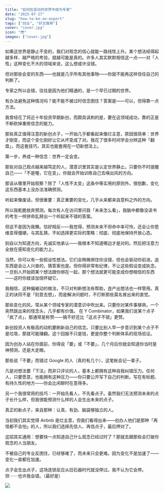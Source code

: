 ```yaml
---
title: "如何在变动的世界中成为专家"
date: "2025-07-27"
slug: "how-to-be-an-expert"
tags: ["创业", "好文推荐"]
cover: "cover.jpg"
icon: "😎"
images: ["cover.jpg"]
---
```

如果这世界是静止不变的，我们对观念的信心就能一路线性上升。某个想法经得起越多样、越严格的考验，就越可能是真的。许多人其实默默相信这一点——对「人性」这种变化不大的领域来说，这么想或许没错。



但对那些会变的东西——也就是几乎所有其他事物——你就不能再这样信任自己的判断了。



专家之所以会错，往往是因为他们精通的，是一个早已过期的世界。



有办法避免这种情况吗？能不能不被过时信念困住？答案是——可以，但得靠一点方法。



我曾经花了将近十年投资早期新创，而颇具讽刺的是，要在这领域成功，靠的正是不断砍掉重练信念的能力。



那些真正值得注意的新创点子，一开始几乎都看起来像烂主意，原因很简单：世界才刚变，而这个变化刚好让它从坏变成了对。我花了很多时间学会分辨这种「翻盘」，而这套技巧，其实也能套用在一切新想法上。



第一步，养成一种信念：世界一定会变。



那些对自己观点越来越笃定的人，潜意识里其实是认定世界静止。只要你不时提醒自己——「不是喔，它在变」，你就会开始训练自己去嗅出风的方向。



那该从哪里开始观察？除了「人性不太变」这条中等实用的原则外，很抱歉，变化这东西基本上没办法准确预测。



听起来像废话，但很重要：真正重要的变化，几乎从来都来自意料之外的方向。



所以我乾脆放弃预测。每次有人在访问里问我「未来怎么看」，我脑中都像没读书的考生一样拼命乱掰出一个听起来不错的答案。



但这不是因为我懒。恰好相反——我觉得，预测未来不但命中率可怜，还会让你思维变得僵硬。与其乱猜，不如选择更实际的策略：彻底、彻底地保持开放心态。



别自以为知道方向，先诚实地承认——我根本不知道哪边才是对的。然后把注意力全放在感知变化的能力上。



当然，你可以有一些假设性想法。它们会稍微绑住你没错，但也会驱动你前进。追东西是会让人兴奋的，猜答案也是。但你得非常有纪律，不让这些假设变成执念。
一旦别人开始把某个想法跟你绑在一起，那个想法就更可能变成你想相信的东西——这时你就该加倍怀疑它。



我相信，这种偏被动的做法，不只对判断想法有帮助，连产出想法也一样管用。真正的诀窍不是「刻意去想」，而是解决问题时，不打断那些莫名冒出来的直觉。



那些变化的风，常从某个领域专家的潜意识中吹出来。只要你对某件事够熟，一个突然跳出来的怪念头，几乎都有价值。
在 Y Combinator，如果我们说某个点子「疯了点」，那通常是称赞——搞不好还比「这点子不错」更赞。



新创投资人有极高的动机要刷新自己的信念。只要比别人早一步意识到某个点子不是垃圾，那就可能赚翻。这个回报不只是钱，更是你整个判断体系的现场验证。



因为创办人站在你面前，你得说「要」或「不要」，几个月后你就会知道你当时是神预测，还是大走眼。



那些说「不要」而错过 Google 的人（真的有几个），这笔帐会记一辈子。



凡是对想法要「下注」而非只评论的人，基本上都拥有这种自我纠错压力。任何人，只要愿意，也能拥有这种压力——你只要公开写下自己的判断。写在有标题、有持久性的地方——你会比闲聊时在意得多。



另一个我很常用的技巧：一开始先看人，不先看点子。虽然我们无法预测未来的点子长什么样，但我很能预测什么样的人会生出未来的点子。



真正的新点子，来自那种：认真、有劲、脑袋够独立的人。



当初我们其实觉得 Airbnb 是烂主意，但我们看得出来——创办人他们是那种「再怪都不会怕」的人，所以我们选择先信人、再信点子，最后押对了。



这招其实通用：想要快一点知道自己什么观念已经过时了？那就去跟那些会打破你观念的人当朋友。



不被自己的专业反困住，已经够难了，而未来只会更难。因为变化不是加速了——变化一直都在加速。



点子会生出点子，这场连锁反应从旧石器时代就没停过。我不认为它会停。
但⋯⋯也许我会错。（最好是）




![](https://prod-files-secure.s3.us-west-2.amazonaws.com/112d0858-5090-4d34-a606-b75eb8d65fd2/46476355-9cf3-4e99-9b7a-3531bc426380/1000202064.png?X-Amz-Algorithm=AWS4-HMAC-SHA256&X-Amz-Content-Sha256=UNSIGNED-PAYLOAD&X-Amz-Credential=ASIAZI2LB466XWK3573U%2F20250812%2Fus-west-2%2Fs3%2Faws4_request&X-Amz-Date=20250812T145310Z&X-Amz-Expires=3600&X-Amz-Security-Token=IQoJb3JpZ2luX2VjEM%2F%2F%2F%2F%2F%2F%2F%2F%2F%2F%2FwEaCXVzLXdlc3QtMiJHMEUCIC4fPyySlajO2au7xplhoM4vyNQdABuFVhLGiflHHndTAiEAru5P%2BtUtZwW%2F21qtH2QiIlXGw36fcDbIay0nIWq1ycUq%2FwMIGBAAGgw2Mzc0MjMxODM4MDUiDMiPyIJ2hWQQkB15wCrcA2xJy0oF15aSSRo1tChK3v1NZAXTlK%2BbOk3Q3vkop9zsv2C1e%2BEVrR%2BESO84DTz5EUJsyWdwiIJFPUcrr3x9wx8m33GtcmmlhX6TvztyNBgDClruzKu0z1ujLircd0iojtIQhCNRyDeiNqdsA1NND1ml5p%2B4DKeiHxcgtQ%2FMqOB8VHBeT51IvcDZZ%2B3jB0nV%2FnmgdtHNxI08Ex%2BRkJ4NAfJk9H%2BGkLoFQFP9w9rfkdUnpax2gjMeJY1pRgh2LI59bzhbhdCfx5vZgT0fLKmhHoF1YEQsTHum6WTB2f8U2Xt6wVJ2dgMLt6vSGqILQlA6fN1VQiIVi7Rw7f8IS4f5nhN86wR0oFwVcLvcaH%2FOf9CQIOZJWQeDsDHYqrzIRIRmAflhup8gayw2YM7wCkf%2Fr4304XCbM1a9ZqCKR9RqF%2BgPwKe56oQJpKCY9p4j1EJxuKGyEPFhby7Q1cfmob1GR6W9Fzugo%2FMo4X%2Bb9kEmutTNEE%2BexEiTUIKIm9M78Wk9MdndI8IA9K1F3ZhreHq4pf9fIRWZWmoiYSk2gIYxr%2BodFEk%2FsSsRVEi79fS739ODCC8SEuHkT2B1VvtUsypNK8tzbKI%2FjImoUIw64Qov0gDDU0eeIzCinvABxqSFMJuo7cQGOqUBdd4FZZbp6QR3KGUiPh1AjVZHb%2BEs1HiXYQNlmWuOHcBWC136rCj2dMVFjZMnJUHVtbp%2B%2FUb0WJuLDeOOuQrviZ5LD8cyLuzg05sQMSb1h1UjkO2Hzu2uJ2xyVRdMTrxD4uUlf8JQfsMz4Hx7nDViJznnqf9isRH8RD2QJ7wasddlRjVrPjcutbQNyCR71wyRTZrXZuUW5W2w2NKZ06ZNAXkkiZXR&X-Amz-Signature=7ee07891d04e591ce18288d2149ab88983a2d31933830a74b31b2bc7c1ea0702&X-Amz-SignedHeaders=host&x-amz-checksum-mode=ENABLED&x-id=GetObject)

